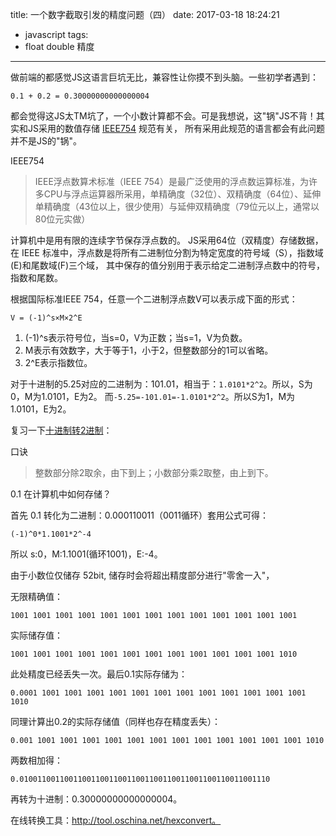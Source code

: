 title: 一个数字截取引发的精度问题（四）
date: 2017-03-18 18:24:21
 - javascript
tags:
 - float double 精度
---

做前端的都感觉JS这语言巨坑无比，兼容性让你摸不到头脑。一些初学者遇到：

    0.1 + 0.2 = 0.30000000000000004

都会觉得这JS太TM坑了，一个小数计算都不会。可是我想说，这"锅"JS不背！其实和JS采用的数值存储 [IEEE754](http://grouper.ieee.org/groups/754/) 规范有关，
所有采用此规范的语言都会有此问题并不是JS的"锅"。

IEEE754

>IEEE浮点数算术标准（IEEE 754）是最广泛使用的浮点数运算标准，为许多CPU与浮点运算器所采用，单精确度（32位）、双精确度（64位）、延伸单精确度（43位以上，很少使用）与延伸双精确度（79位元以上，通常以80位元实做）

计算机中是用有限的连续字节保存浮点数的。 JS采用64位（双精度）存储数据，在 IEEE 标准中，浮点数是将所有二进制位分割为特定宽度的符号域（S），指数域(E)和尾数域(F)三个域， 其中保存的值分别用于表示给定二进制浮点数中的符号，指数和尾数。

根据国际标准IEEE 754，任意一个二进制浮点数V可以表示成下面的形式：

    V = (-1)^s×M×2^E
    
 1. (-1)^s表示符号位，当s=0，V为正数；当s=1，V为负数。
 2. M表示有效数字，大于等于1，小于2，但整数部分的1可以省略。
 3. 2^E表示指数位。
 
 对于十进制的5.25对应的二进制为：101.01，相当于：```1.0101*2^2```。所以，S为0，M为1.0101，E为2。
 而```-5.25=-101.01=-1.0101*2^2```。所以S为1，M为1.0101，E为2。


复习一下[十进制转2进制](https://zh.wikipedia.org/zh-hans/%E4%BA%8C%E8%BF%9B%E5%88%B6)：

口诀

>整数部分除2取余，由下到上；小数部分乘2取整，由上到下。

0.1 在计算机中如何存储？

首先 0.1 转化为二进制：0.000110011（0011循环）套用公式可得：

    (-1)^0*1.1001*2^-4
    
所以 s:0，M:1.1001(循环1001)，E:-4。

由于小数位仅储存 52bit, 储存时会将超出精度部分进行"零舍一入"，

无限精确值：

    1001 1001 1001 1001 1001 1001 1001 1001 1001 1001 1001 1001 1001
    
实际储存值：

    1001 1001 1001 1001 1001 1001 1001 1001 1001 1001 1001 1001 1010
    
此处精度已经丢失一次。最后0.1实际存储为：

    0.0001 1001 1001 1001 1001 1001 1001 1001 1001 1001 1001 1001 1001 1010

同理计算出0.2的实际存储值（同样也存在精度丢失）：

    0.001 1001 1001 1001 1001 1001 1001 1001 1001 1001 1001 1001 1001 1010
    
两数相加得：

    0.01001100110011001100110011001100110011001100110011001110
    
再转为十进制：0.30000000000000004。

在线转换工具：http://tool.oschina.net/hexconvert。